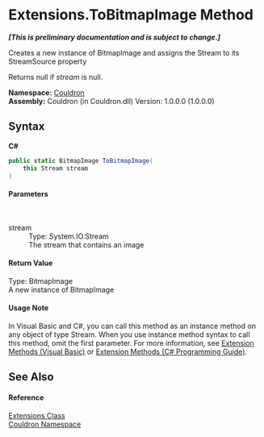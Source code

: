 # Extensions.ToBitmapImage Method 
 _**\[This is preliminary documentation and is subject to change.\]**_

Creates a new instance of BitmapImage and assigns the Stream to its StreamSource property 

 Returns null if *stream* is null.

**Namespace:**&nbsp;<a href="N_Couldron">Couldron</a><br />**Assembly:**&nbsp;Couldron (in Couldron.dll) Version: 1.0.0.0 (1.0.0.0)

## Syntax

**C#**<br />
``` C#
public static BitmapImage ToBitmapImage(
	this Stream stream
)
```


#### Parameters
&nbsp;<dl><dt>stream</dt><dd>Type: System.IO.Stream<br />The stream that contains an image</dd></dl>

#### Return Value
Type: BitmapImage<br />A new instance of BitmapImage

#### Usage Note
In Visual Basic and C#, you can call this method as an instance method on any object of type Stream. When you use instance method syntax to call this method, omit the first parameter. For more information, see <a href="http://msdn.microsoft.com/en-us/library/bb384936.aspx">Extension Methods (Visual Basic)</a> or <a href="http://msdn.microsoft.com/en-us/library/bb383977.aspx">Extension Methods (C# Programming Guide)</a>.

## See Also


#### Reference
<a href="T_Couldron_Extensions">Extensions Class</a><br /><a href="N_Couldron">Couldron Namespace</a><br />